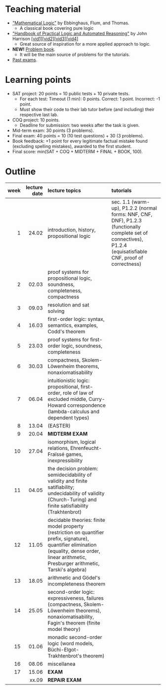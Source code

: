 # Teaching material

- ["Mathematical Logic"](https://www.springer.com/gp/book/9780387942582) by Ebbinghaus, Flum, and Thomas.
  - A classical book covering pure logic
- ["Handbook of Practical Logic and Automated Reasoning"](https://www.cl.cam.ac.uk/~jrh13/atp/) by John Harrison [[vid1]](https://www.youtube.com/watch?v=Nydg-N83VYc)[[vid2]](https://www.youtube.com/watch?v=iPFJY0aW4E4)[[vid3]](https://www.youtube.com/watch?v=ZdJ0-V77f_0)[[vid4]](https://www.youtube.com/watch?v=g3EQKBMq5h0)
  - Great source of inspiration for a more applied approach to logic.
- **NEW!** [Problem book]().
  - It will be the main source of problems for the tutorials.
- [Past exams](https://moodle.mimuw.edu.pl/mod/url/view.php?id=13772).

# Learning points
- SAT project: 20 points = 10 public tests + 10 private tests.
  - For each test: Timeout (1 min): 0 points. Correct: 1 point. Incorrect: -1 point.
  - Must show their code to their lab tutor before (and including) their respective last lab.
- COQ project: 10 points.
  - Deadline for submission: two weeks after the task is given.
- Mid-term exam: 30 points (3 problems).
- Final exam: 40 points = 10 (10 test questions) + 30 (3 problems).
- Book feedback: +1 point for every legitimate factual mistake found (excluding spelling mistakes), awarded to the first student.
- Final score: min(SAT +  COQ + MIDTERM + FINAL + BOOK, 100).

# Outline

| week  | lecture date | lecture topics  |  tutorials | 
|---:|---:|:---|:--|
| 1  | 24.02 | introduction, history, propositional logic | sec. 1.1 (warm-up), P1.2.2 (normal forms: NNF, CNF, DNF), P1.2.3 (functionally complete set of connectives), P1.2.4 (equisatisfiable CNF, proof of correctness)  | 
| 2 | 02.03 | proof systems for propositional logic, soundness, completeness, compactness | |
| 3 | 09.03 | resolution and sat solving | |
| 4 | 16.03 | first-order logic: syntax, semantics, examples, Codd's theorem | |
| 5 | 23.03 | proof systems for first-order logic, soundness, completeness | |
| 6 | 30.03 | compactness, Skolem-Löwenheim theorems, nonaxiomatisability | |
| 7 | 06.04 | intuitionistic logic: propositional, first-order, role of law of excluded middle, Curry-Howard correspondence (lambda-calculus and dependent types) | |
| 8 | 13.04 | (EASTER) | 
| 9 | 20.04 | **MIDTERM EXAM** | |
| 10 | 27.04 | isomorphism, logical relations, Ehrenfeucht-Fraïssé games, inexpressibility | |
| 11 | 04.05 | the decision problem: semidecidability of validity and finite satifiability; undecidability of validity (Church-Turing) and finite satisfiability (Trakhtenbrot) | |
| 12 | 11.05 | decidable theories: finite model property (restriction on quantifier prefix, signature), quantifier elimination (equality, dense order, linear arithmetic, Presburger arithmetic, Tarski's algebra) | |
| 13 | 18.05 | arithmetic and Gödel's incompleteness theorem | |
| 14 | 25.05 | second-order logic: expressiveness, failures (compactness, Skolem-Löwenheim theorems), nonaxiomatisability, Fagin's theorem (finite model theory) | |
| 15 | 01.06 | monadic second-order logic (word models, Büchi-Elgot-Trakhtenbrot's theorem) | |
| 16 | 08.06 | miscellanea | |
| 17 | 15.06 | **EXAM** | |
|  | xx.09 | **REPAIR EXAM** | |

